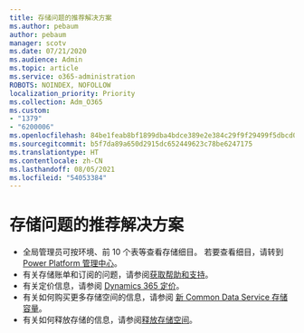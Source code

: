```yaml
---
title: 存储问题的推荐解决方案
ms.author: pebaum
author: pebaum
manager: scotv
ms.date: 07/21/2020
ms.audience: Admin
ms.topic: article
ms.service: o365-administration
ROBOTS: NOINDEX, NOFOLLOW
localization_priority: Priority
ms.collection: Adm_O365
ms.custom:
- "1379"
- "6200006"
ms.openlocfilehash: 84be1feab8bf1899dba4bdce389e2e384c29f9f29499f5dbcd0889b014eb1676
ms.sourcegitcommit: b5f7da89a650d2915dc652449623c78be6247175
ms.translationtype: HT
ms.contentlocale: zh-CN
ms.lasthandoff: 08/05/2021
ms.locfileid: "54053384"
---
```

# <a name="recommended-solutions-for-storage-issues"></a>存储问题的推荐解决方案

- 全局管理员可按环境、前 10 个表等查看存储细目。 若要查看细目，请转到[Power Platform 管理中心](https://admin.powerplatform.microsoft.com/analytics/d365ce)。 
- 有关存储账单和订阅的问题，请参阅[获取帮助和支持](https://docs.microsoft.com/dynamics365/customer-engagement/admin/contact-information-microsoft-dynamics-365-online-billing-support)。
- 有关定价信息，请参阅 [Dynamics 365 定价](https://dynamics.microsoft.com/pricing/)。
- 有关如何购买更多存储空间的信息，请参阅 [新 Common Data Service 存储容量](https://go.microsoft.com/fwlink/p/?linkid=2010782)。
- 有关如何释放存储的信息，请参阅[释放存储空间](https://go.microsoft.com/fwlink/p/?linkid=2011105)。